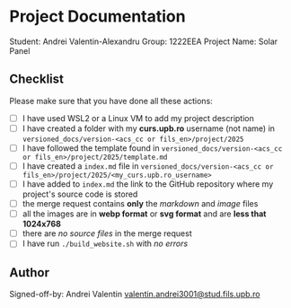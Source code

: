 # Project Documentation

Student: Andrei Valentin-Alexandru
Group: 1222EEA
Project Name: Solar Panel

## Checklist

Please make sure that you have done all these actions:

- [ ] I have used WSL2 or a Linux VM to add my project description
- [ ] I have created a folder with my **curs.upb.ro** username (not name) in `versioned_docs/version-<acs_cc or fils_en>/project/2025`
- [ ] I have followed the template found in `versioned_docs/version-<acs_cc or fils_en>/project/2025/template.md`
- [ ] I have created a `index.md` file in `versioned_docs/version-<acs_cc or fils_en>/project/2025/<my_curs.upb.ro_username>`
- [ ] I have added to `index.md` the link to the GitHub repository where my project's source code is stored
- [ ] the merge request contains **only** the *markdown* and *image* files
- [ ] all the images are in **webp format** or **svg format** and are **less that 1024x768**
- [ ] there are *no source files* in the merge request
- [ ] I have run `./build_website.sh` with *no errors*

## Author

Signed-off-by: Andrei Valentin <valentin.andrei3001@stud.fils.upb.ro>
